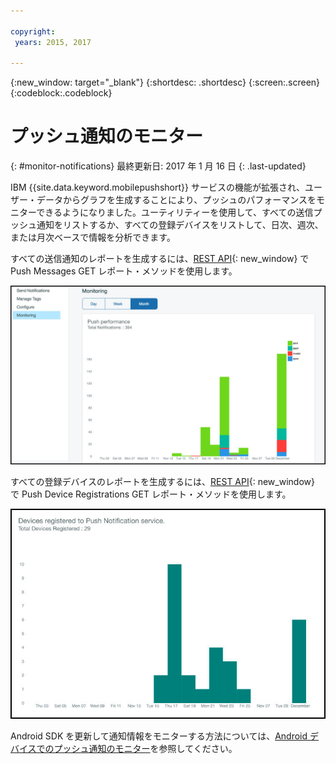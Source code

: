```yaml
---

copyright:
 years: 2015, 2017

---
```


{:new_window: target="_blank"}
{:shortdesc: .shortdesc}
{:screen:.screen}
{:codeblock:.codeblock}

# プッシュ通知のモニター 
{: #monitor-notifications}
最終更新日: 2017 年 1 月 16 日
{: .last-updated}


IBM {{site.data.keyword.mobilepushshort}} サービスの機能が拡張され、ユーザー・データからグラフを生成することにより、プッシュのパフォーマンスをモニターできるようになりました。ユーティリティーを使用して、すべての送信プッシュ通知をリストするか、すべての登録デバイスをリストして、日次、週次、または月次ベースで情報を分析できます。

すべての送信通知のレポートを生成するには、[REST API](https://mobile.{DomainName}/imfpush/){: new_window} で Push Messages GET レポート・メソッドを使用します。 

![送信通知レポート](images/monitoring_messages.jpg)


すべての登録デバイスのレポートを生成するには、[REST API](https://mobile.{DomainName}/imfpush/){: new_window} で Push Device Registrations GET レポート・メソッドを使用します。

![登録デバイス・レポート](images/monitoring_devices.jpg)

Android SDK を更新して通知情報をモニターする方法については、[Android デバイスでのプッシュ通知のモニター](c_android_enable.html#android_monitor)を参照してください。


 
